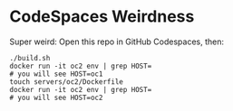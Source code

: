 # CodeSpaces Weirdness

Super weird:
Open this repo in GitHub Codespaces, then:
```
./build.sh
docker run -it oc2 env | grep HOST=
# you will see HOST=oc1
touch servers/oc2/Dockerfile
docker run -it oc2 env | grep HOST=
# you will see HOST=oc2
```
